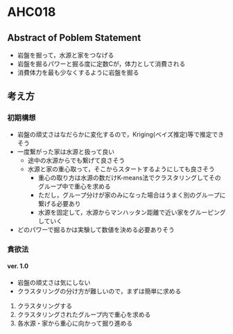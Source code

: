 # AHC018

## Abstract of Poblem Statement
- 岩盤を掘って，水源と家をつなげる
- 岩盤を掘るパワーと掘る度に定数Cが，体力として消費される
- 消費体力を最も少なくするように岩盤を掘る


## 考え方
### 初期構想
- 岩盤の頑丈さはなだらかに変化するので，Kriging(ベイズ推定)等で推定できそう
- 一度繋がった家は水源と扱って良い
    - 途中の水源からでも繋げて良さそう
    - 水源と家の重心取って，そこからスタートするようにしても良さそう
        - 重心の取り方は水源の数だけK-means法でクラスタリングしてそのグループ中で重心を求める
        - ただし，グループ分けが家のみになった場合はうまく別のグループに繋げる必要あり
        - 水源を固定して，水源からマンハッタン距離で近い家をグルーピングしていく
- どのパワーで掘るかは実験して数値を決める必要ありそう

### 貪欲法
#### ver. 1.0
- 岩盤の頑丈さは気にしない
- クラスタリングの分け方が難しいので，まずは簡単に求める

1. クラスタリングする
2. クラスタリングされたグループ内で重心を求める
3. 各水源・家から重心に向かって掘り進める
